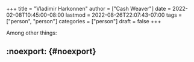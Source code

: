 +++
title = "Vladimir Harkonnen"
author = ["Cash Weaver"]
date = 2022-02-08T10:45:00-08:00
lastmod = 2022-08-26T22:07:43-07:00
tags = ["person", "person"]
categories = ["person"]
draft = false
+++

Among other things:


## :noexport: {#noexport}
